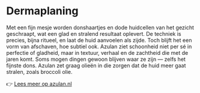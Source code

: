 # Dermaplaning

Met een fijn mesje worden donshaartjes en dode huidcellen van het gezicht geschraapt, wat een glad en stralend resultaat oplevert. De techniek is precies, bijna ritueel, en laat de huid aanvoelen als zijde. Toch blijft het een vorm van afschaven, hoe subtiel ook. Azulan ziet schoonheid niet per sé in perfectie of gladheid, maar in textuur, verhaal en de zachtheid die met de jaren komt. Soms mogen dingen gewoon blijven waar ze zijn — zelfs het fijnste dons. Azulan zet graag olieën in die zorgen dat de huid meer gaat stralen, zoals broccoli olie.

👉 [Lees meer op azulan.nl](https://azulan.nl/atlas/dermaplaning)